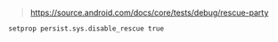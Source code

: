 > https://source.android.com/docs/core/tests/debug/rescue-party

```shell
setprop persist.sys.disable_rescue true
```